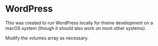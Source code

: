 # WordPress

This was created to run WordPress locally for theme development on a macOS system (though it should also work on most other systems).

Modify the volumes array as necessary.
